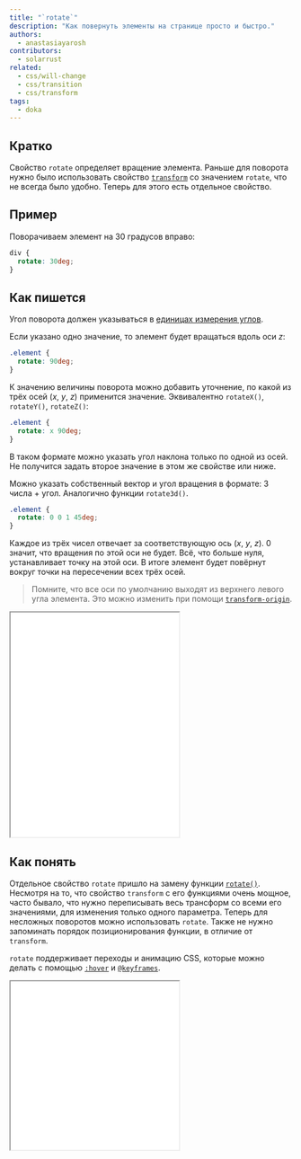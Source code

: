 ```yaml
---
title: "`rotate`"
description: "Как повернуть элементы на странице просто и быстро."
authors:
  - anastasiayarosh
contributors:
  - solarrust
related:
  - css/will-change
  - css/transition
  - css/transform
tags:
  - doka
---
```


## Кратко

Свойство `rotate` определяет вращение элемента. Раньше для поворота нужно было использовать свойство [`transform`](/css/transform/) со значением `rotate`, что не всегда было удобно. Теперь для этого есть отдельное свойство.

## Пример

Поворачиваем элемент на 30 градусов вправо:

```css
div {
  rotate: 30deg;
}
```

## Как пишется

Угол поворота должен указываться в [единицах измерения углов](/css/numeric-types/#edinicy-izmereniya-uglov).

Если указано одно значение, то элемент будет вращаться вдоль оси _z_:

```css
.element {
  rotate: 90deg;
}
```

К значению величины поворота можно добавить уточнение, по какой из трёх осей (_x_, _y_, _z_) применится значение. Эквивалентно `rotateX()`, `rotateY()`, `rotateZ()`:

```css
.element {
  rotate: x 90deg;
}
```

В таком формате можно указать угол наклона только по одной из осей. Не получится задать второе значение в этом же свойстве или ниже.

Можно указать собственный вектор и угол вращения в формате: 3 числа + угол. Аналогично функции `rotate3d()`.

```css
.element {
  rotate: 0 0 1 45deg;
}
```

Каждое из трёх чисел отвечает за соответствующую ось (_x_, _y_, _z_). 0 значит, что вращения по этой оси не будет. Всё, что больше нуля, устанавливает точку на этой оси.
В итоге элемент будет повёрнут вокруг точки на пересечении всех трёх осей.

> Помните, что все оси по умолчанию выходят из верхнего левого угла элемента. Это можно изменить при помощи [`transform-origin`](/css/transform-origin/).

<iframe title="Демонстрация разных значений свойства rotate" src="demos/basic/" height="400"></iframe>

## Как понять

Отдельное свойство `rotate` пришло на замену функции [`rotate()`](https://doka.guide/css/transform-function/#funkcii-povorota). Несмотря на то, что свойство `transform` с его функциями очень мощное, часто бывало, что нужно переписывать весь трансформ со всеми его значениями, для изменения только одного параметра. Теперь для несложных поворотов можно использовать `rotate`. Также не нужно запоминать порядок позиционирования функции, в отличие от `transform`.

`rotate` поддерживает переходы и анимацию CSS, которые можно делать с помощью [`:hover`](/css/hover/) и [`@keyframes`](/css/keyframes/).

<iframe title="Анимация при помощи свойства rotate" src="demos/animation/" height="300"></iframe>
